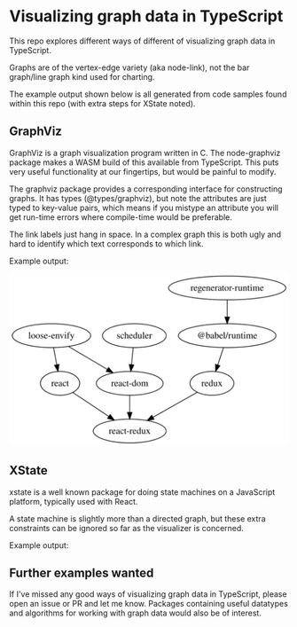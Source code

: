 # Visualizing graph data in TypeScript

This repo explores different ways of different of visualizing graph data in TypeScript.

Graphs are of the vertex-edge variety (aka node-link), not the bar graph/line graph kind used for charting.

The example output shown below is all generated from code samples found within this repo (with extra steps for XState noted).

## GraphViz

GraphViz is a graph visualization program written in C.  The node-graphviz package makes a WASM build of this available from TypeScript.  This puts very useful functionality at our fingertips, but would be painful to modify.

The graphviz package provides a corresponding interface for constructing graphs.  It has types (@types/graphviz), but note the attributes are just typed to key-value pairs, which means if you mistype an attribute you will get run-time errors where compile-time would be preferable.

The link labels just hang in space.  In a complex graph this is both ugly and hard to identify which text corresponds to which link.

Example output:

![](src/graphvizExample.svg)

## XState

xstate is a well known package for doing state machines on a JavaScript platform, typically used with React.

A state machine is slightly more than a directed graph, but these extra constraints can be ignored so far as the visualizer is concerned.

Example output:

## Further examples wanted

If I've missed any good ways of visualizing graph data in TypeScript, please open an issue or PR and let me know.  Packages containing useful datatypes and algorithms for working with graph data would also be of interest.
